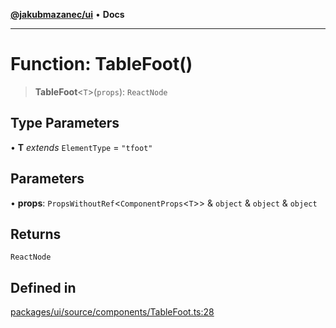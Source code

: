 [**@jakubmazanec/ui**](../README.md) • **Docs**

---

# Function: TableFoot()

> **TableFoot**\<`T`\>(`props`): `ReactNode`

## Type Parameters

• **T** _extends_ `ElementType` = `"tfoot"`

## Parameters

• **props**: `PropsWithoutRef`\<`ComponentProps`\<`T`\>\> & `object` & `object` & `object`

## Returns

`ReactNode`

## Defined in

[packages/ui/source/components/TableFoot.ts:28](https://github.com/jakubmazanec/tools/blob/2afd81e4680434017b6f838733fd5ccd928cec42/packages/ui/source/components/TableFoot.ts#L28)
